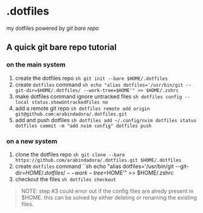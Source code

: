 # .dotfiles
my dotfiles powered by *git bare repo*

## A quick git bare repo tutorial
### on the main system
1. create the dotfiles repo
``sh
git init --bare $HOME/.dotfiles
``
2. create `dotfiles` command
``sh
echo "alias dotfiles='/usr/bin/git --git-dir=$HOME/.dotfiles/ --work-tree=$HOME'" >> $HOME/.zshrc
``
3. make dotfiles command ignore untracked files
``sh
dotfiles config --local status.showUntrackedFiles no
``
4. add a remote git repo
``sh
dotfiles remote add origin git@github.com:arabindadora/.dotfiles.git
``
5. add and push dotfiles
``sh
dotfiles add ~/.config/nvim
dotfiles status
dotfiles commit -m "add nvim config"
dotfiles push
``

### on a new system
1. clone the dotfiles repo
``sh
git clone --bare https://github.com/arabindadora/.dotfiles.git $HOME/.dotfiles
``
2. create `dotfiles` command
``sh
echo "alias dotfiles='/usr/bin/git --git-dir=$HOME/.dotfiles/ --work-tree=$HOME'" >> $HOME/.zshrc
3. checkout the files
``sh
dotfiles checkout
``

> NOTE: step #3 could error out if the config files are alredy present in $HOME.
> this can be solved by either deleting or renaming the existing files.
